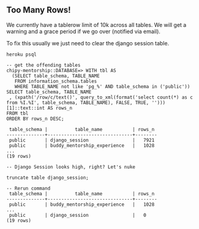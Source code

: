 ## Too Many Rows!

We currently have a tablerow limit of 10k across all tables. We will get a warning and a grace period if we go over (notified via email).

To fix this usually we just need to clear the django session table.

```
heroku psql

-- get the offending tables
chipy-mentorship::DATABASE=> WITH tbl AS
  (SELECT table_schema, TABLE_NAME
   FROM information_schema.tables
   WHERE TABLE_NAME not like 'pg_%' AND table_schema in ('public'))
SELECT table_schema, TABLE_NAME
 , (xpath('/row/c/text()', query_to_xml(format('select count(*) as c from %I.%I', table_schema, TABLE_NAME), FALSE, TRUE, '')))[1]::text::int AS rows_n
FROM tbl
ORDER BY rows_n DESC;

 table_schema |          table_name           | rows_n
--------------+-------------------------------+--------
 public       | django_session                |   7921
 public       | buddy_mentorship_experience   |   1028
...
(19 rows)

-- Django Session looks high, right? Let's nuke

truncate table django_session;

-- Rerun command
 table_schema |          table_name           | rows_n
--------------+-------------------------------+--------
 public       | buddy_mentorship_experience   |   1028
...
 public       | django_session                |   0
(19 rows)
```
